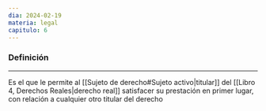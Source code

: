 ```yaml
---
dia: 2024-02-19
materia: legal
capitulo: 6
---
```

### Definición
---
Es el que le permite al [[Sujeto de derecho#Sujeto activo|titular]] del [[Libro 4, Derechos Reales|derecho real]] satisfacer su prestación en primer lugar, con relación a cualquier otro titular del derecho